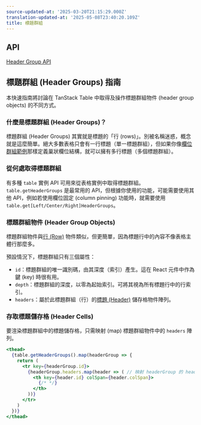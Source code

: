 ```yaml
---
source-updated-at: '2025-03-20T21:15:29.000Z'
translation-updated-at: '2025-05-08T23:40:20.109Z'
title: 標題群組
---
```

## API

[Header Group API](../api/core/header-group)

## 標題群組 (Header Groups) 指南

本快速指南將討論在 TanStack Table 中取得及操作標題群組物件 (header group objects) 的不同方式。

### 什麼是標題群組 (Header Groups)？

標題群組 (Header Groups) 其實就是標題的「行 (rows)」。別被名稱迷惑，概念就是這麼簡單。絕大多數表格只會有一行標題（單一標題群組），但如果你像[欄位群組範例](../framework/react/examples/column-groups)那樣定義巢狀欄位結構，就可以擁有多行標題（多個標題群組）。

### 從何處取得標題群組

有多種 `table` 實例 API 可用來從表格實例中取得標題群組。`table.getHeaderGroups` 是最常用的 API，但根據你使用的功能，可能需要使用其他 API，例如若使用欄位固定 (column pinning) 功能時，就需要使用 `table.get[Left/Center/Right]HeaderGroups`。

### 標題群組物件 (Header Group Objects)

標題群組物件與[行 (Row)](../guide/rows) 物件類似，但更簡單，因為標題行中的內容不像表格主體行那麼多。

預設情況下，標題群組只有三個屬性：

- `id`：標題群組的唯一識別碼，由其深度（索引）產生。這在 React 元件中作為鍵 (key) 時很有用。
- `depth`：標題群組的深度，以零為起始索引。可將其視為所有標題行中的行索引。
- `headers`：屬於此標題群組（行）的[標題 (Header)](../guide/headers) 儲存格物件陣列。

### 存取標題儲存格 (Header Cells)

要渲染標題群組中的標題儲存格，只需映射 (map) 標題群組物件中的 `headers` 陣列。

```jsx
<thead>
  {table.getHeaderGroups().map(headerGroup => {
    return (
      <tr key={headerGroup.id}>
        {headerGroup.headers.map(header => ( // 映射 headerGroup 的 headers 陣列
          <th key={header.id} colSpan={header.colSpan}>
            {/* */}
          </th>
        ))}
      </tr>
    )
  })}
</thead>
```

